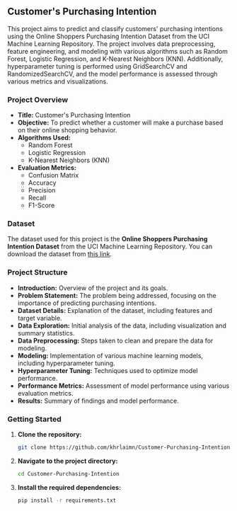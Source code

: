 ## **Customer's Purchasing Intention**

This project aims to predict and classify customers' purchasing intentions using the Online Shoppers Purchasing Intention Dataset from the UCI Machine Learning Repository. The project involves data preprocessing, feature engineering, and modeling with various algorithms such as Random Forest, Logistic Regression, and K-Nearest Neighbors (KNN). Additionally, hyperparameter tuning is performed using GridSearchCV and RandomizedSearchCV, and the model performance is assessed through various metrics and visualizations.

### **Project Overview**

- **Title:** Customer's Purchasing Intention
- **Objective:** To predict whether a customer will make a purchase based on their online shopping behavior.
- **Algorithms Used:** 
  - Random Forest
  - Logistic Regression
  - K-Nearest Neighbors (KNN)
- **Evaluation Metrics:** 
  - Confusion Matrix
  - Accuracy
  - Precision
  - Recall
  - F1-Score

### **Dataset**

The dataset used for this project is the **Online Shoppers Purchasing Intention Dataset** from the UCI Machine Learning Repository. You can download the dataset from [this link](https://archive.ics.uci.edu/dataset/468/online+shoppers+purchasing+intention+dataset).

### **Project Structure**

- **Introduction:** Overview of the project and its goals.
- **Problem Statement:** The problem being addressed, focusing on the importance of predicting purchasing intentions.
- **Dataset Details:** Explanation of the dataset, including features and target variable.
- **Data Exploration:** Initial analysis of the data, including visualization and summary statistics.
- **Data Preprocessing:** Steps taken to clean and prepare the data for modeling.
- **Modeling:** Implementation of various machine learning models, including hyperparameter tuning.
- **Hyperparameter Tuning:** Techniques used to optimize model performance.
- **Performance Metrics:** Assessment of model performance using various evaluation metrics.
- **Results:** Summary of findings and model performance.

### **Getting Started**

1. **Clone the repository:**
    ```bash
    git clone https://github.com/khrlaimn/Customer-Purchasing-Intention.git
    ```
2. **Navigate to the project directory:**
    ```bash
    cd Customer-Purchasing-Intention
    ```
3. **Install the required dependencies:**
    ```bash
    pip install -r requirements.txt
    ```
